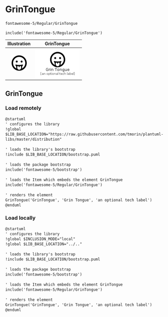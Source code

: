 # GrinTongue


```text
fontawesome-5/Regular/GrinTongue
```

```text
include('fontawesome-5/Regular/GrinTongue')
```



| Illustration | GrinTongue |
| :---: | :---: |
| ![illustration for Illustration](../../fontawesome-5/Regular/GrinTongue.png) | ![illustration for GrinTongue](../../fontawesome-5/Regular/GrinTongue.Local.png) |




## GrinTongue

### Load remotely
```plantuml
@startuml
' configures the library
!global $LIB_BASE_LOCATION="https://raw.githubusercontent.com/tmorin/plantuml-libs/master/distribution"

' loads the library's bootstrap
!include $LIB_BASE_LOCATION/bootstrap.puml

' loads the package bootstrap
include('fontawesome-5/bootstrap')

' loads the Item which embeds the element GrinTongue
include('fontawesome-5/Regular/GrinTongue')

' renders the element
GrinTongue('GrinTongue', 'Grin Tongue', 'an optional tech label')
@enduml
```

### Load locally
```plantuml
@startuml
' configures the library
!global $INCLUSION_MODE="local"
!global $LIB_BASE_LOCATION="../.."

' loads the library's bootstrap
!include $LIB_BASE_LOCATION/bootstrap.puml

' loads the package bootstrap
include('fontawesome-5/bootstrap')

' loads the Item which embeds the element GrinTongue
include('fontawesome-5/Regular/GrinTongue')

' renders the element
GrinTongue('GrinTongue', 'Grin Tongue', 'an optional tech label')
@enduml
```

